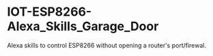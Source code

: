 # IOT-ESP8266-Alexa_Skills_Garage_Door

Alexa skills to control ESP8266 without opening a router's port/firewal.
